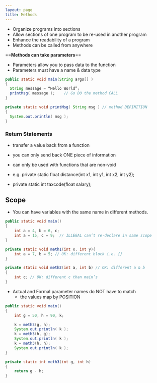 ```yaml
---
layout: page
title: Methods
---
```


- Organize programs into sections
- Allow sections of one program to be re-used in another program
- Enhance the readability of a program
- Methods can be called from anywhere



==**Methods can take parameters**==

- Parameters allow you to pass data to the function
- Parameters must have a name & data type

```java
public static void main(String args[] ) 
{
  String message = “Hello World”;
  printMsg( message );    // Go DO the method CALL
}

private static void printMsg( String msg ) // method DEFINITION
{
  System.out.println( msg );
}
```

### Return Statements

- transfer a value back from a function

- you can only send back ONE piece of information

- can only be used with functions that are non-void

- e.g. private static float distance(int x1, int y1, int x2, int y2);

- private static int taxcode(float salary);

## Scope

- You can have variables with the same name in different methods.

```java
public static void main()
{
	int a = 4, b = 6, c;
	int a = 15, c = 9;  // ILLEGAL can’t re-declare in same scope
}

private static void meth1(int x, int y){
 	int a = 7, b = 5; // OK: different block i.e. {}
}

private static void meth2(int a, int b) // OK: different a & b 
{
	int c; // OK: different c than main’s
}

```

- Actual and Formal parameter names do NOT have to match
  - the values map by POSITION 

```java
public static void main() 
{
	int g = 50, h = 90, k;

	k = meth3(g, h);
	System.out.println( k ); 
	k = meth3(h, g);
	System.out.println( k );
	k = meth3(h, h);
	System.out.println( k );
}

private static int meth3(int g, int h) 
{
	return g - h;
}
```

